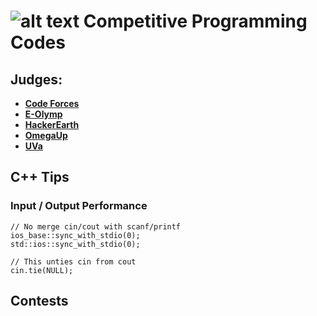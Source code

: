 # ![alt text](https://secure.gravatar.com/blavatar/4560c02ab420ca3cefc52ab44e8aefc1?s=32) Competitive Programming Codes

## Judges: 
- [**Code Forces**](CodeForces/)
- [**E-Olymp**](E-Olymp/)
- [**HackerEarth**](HackerEarth/)
- [**OmegaUp**](OmegaUp/)
- [**UVa**](UVa/)

## C++ Tips

### Input / Output Performance
```
// No merge cin/cout with scanf/printf
ios_base::sync_with_stdio(0);
std::ios::sync_with_stdio(0); 	

// This unties cin from cout
cin.tie(NULL);	
```


## Contests
